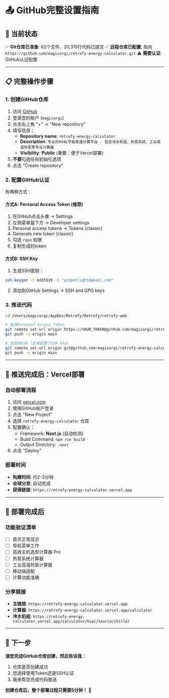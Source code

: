 # 📤 GitHub完整设置指南

## 🎯 当前状态
✅ **Git仓库已准备**: 62个文件，20,315行代码已提交
✅ **远程仓库已配置**: 指向 `https://github.com/magicorgi/retrofy-energy-calculator.git`
⚠️ **需要认证**: GitHub认证配置

---

## 📋 完整操作步骤

### 1. 创建GitHub仓库
1. 访问 [GitHub](https://github.com)
2. 登录您的账户 (`magicorgi`)
3. 点击右上角 "+" → "New repository"
4. 填写信息：
   - **Repository name**: `retrofy-energy-calculator`
   - **Description**: `专业的HVAC节能改造计算平台 - 包含冷水机组、热泵系统、工业高温热泵等专业计算器`
   - **Visibility**: **Public** (重要：便于Vercel部署)
5. **不要**勾选任何初始化选项
6. 点击 "Create repository"

### 2. 配置GitHub认证
有两种方式：

#### 方式A: Personal Access Token (推荐)
1. 在GitHub点击头像 → Settings
2. 左侧菜单最下方 → Developer settings
3. Personal access tokens → Tokens (classic)
4. Generate new token (classic)
5. 勾选 `repo` 权限
6. 复制生成的token

#### 方式B: SSH Key
1. 生成SSH密钥：
```bash
ssh-keygen -t ed25519 -C "yzspotlight@gmail.com"
```
2. 添加到GitHub Settings → SSH and GPG keys

### 3. 推送代码
```bash
cd /Users/magicorgi/AppDev/Retrofy/Retrofy/retrofy-web

# 使用Personal Access Token
git remote set-url origin https://YOUR_TOKEN@github.com/magicorgi/retrofy-energy-calculator.git
git push -u origin main

# 或使用SSH (如果配置了SSH key)
git remote set-url origin git@github.com:magicorgi/retrofy-energy-calculator.git
git push -u origin main
```

---

## 🚀 推送完成后：Vercel部署

### 自动部署流程
1. 访问 [vercel.com](https://vercel.com)
2. 使用GitHub账户登录
3. 点击 "New Project"
4. 选择 `retrofy-energy-calculator` 仓库
5. 配置确认：
   - Framework: **Next.js** (自动检测)
   - Build Command: `npm run build`
   - Output Directory: `.next`
6. 点击 "Deploy"

### 部署时间
- **构建时间**: 约2-3分钟
- **全球分发**: 自动完成
- **获得链接**: `https://retrofy-energy-calculator.vercel.app`

---

## 🎊 部署完成后

### 功能验证清单
- [ ] 首页正常显示
- [ ] 导航菜单工作
- [ ] 高效主机选型计算器 Pro
- [ ] 热泵系统计算器
- [ ] 工业高温热泵计算器
- [ ] 移动端适配
- [ ] 计算功能准确

### 分享链接
- **主链接**: `https://retrofy-energy-calculator.vercel.app`
- **计算器**: `https://retrofy-energy-calculator.vercel.app/calculator`
- **冷水机组**: `https://retrofy-energy-calculator.vercel.app/calculator/hvac/source/chiller`

---

## 🎯 下一步

**请您完成GitHub仓库创建，然后告诉我：**
1. 仓库是否创建成功
2. 您选择使用Token还是SSH认证
3. 我来帮您完成代码推送

**创建仓库后，整个部署过程只需要5分钟！** 🚀



